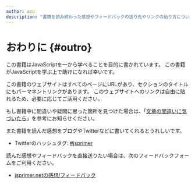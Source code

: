 ```yaml
---
author: azu
description: "書籍を読み終わった感想やフィードバックの送り先やリンクの貼り方についての紹介です。"
---
```



# おわりに {#outro}

この書籍はJavaScriptを一から学べることを目的に書かれています。
この書籍がJavaScriptを学ぶ上で助けになれば幸いです。

この書籍のウェブサイトはすべてのページにURLがあり、セクションのタイトルにもパーマネントリンクがあります。
このウェブサイトへのリンクは自由に貼れるため、必要に応じてご活用ください。

もし書籍中に間違いや疑問に思った箇所を見つけた場合は、「[文章の間違いに気づいたら][]」を参考にお知らせください。

また書籍を読んだ感想をブログやTwitterなどに書いてくれるとうれしいです。

- Twitterのハッシュタグ: [#jsprimer](https://twitter.com/search?f=realtime&q=%23jsprimer)

読んだ感想やフィードバックを直接送りたい場合は、次のフィードバックフォームをご利用ください。

- [jsprimer.netの感想/フィードバック](https://forms.gle/YAqr1oPBs1KShFSPA)

[文章の間違いに気づいたら]: ../intro/feedback/README.md